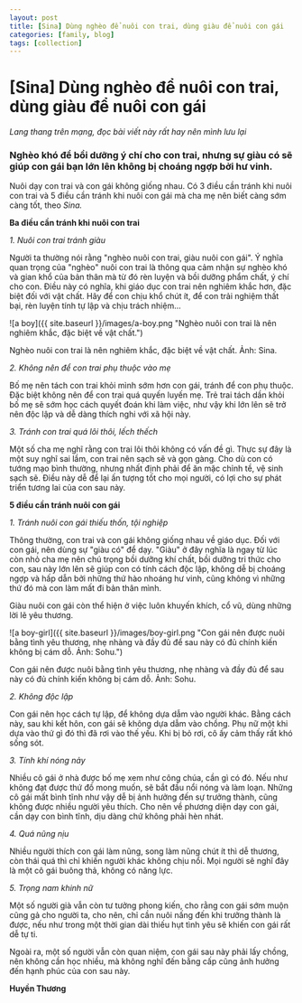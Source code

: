 ```yaml
---
layout: post
title: [Sina] Dùng nghèo để nuôi con trai, dùng giàu để nuôi con gái
categories: [family, blog]
tags: [collection]
---
```


# [Sina] Dùng nghèo để nuôi con trai, dùng giàu để nuôi con gái

_Lang thang trên mạng, đọc bài viết này rất hay nên mình lưu lại_

### Nghèo khó để bồi dưỡng ý chí cho con trai, nhưng sự giàu có sẽ giúp con gái bạn lớn lên không bị choáng ngợp bởi hư vinh.

Nuôi dạy con trai và con gái không giống nhau. Có 3 điều cần tránh khi nuôi con trai và 5 điều cần tránh khi nuôi con gái mà cha mẹ nên biết càng sớm càng tốt, theo _Sina._

**Ba điều cần tránh khi nuôi con trai**

_1\. Nuôi con trai tránh giàu_

Người ta thường nói rằng "nghèo nuôi con trai, giàu nuôi con gái".  Ý nghĩa quan trọng của "nghèo" nuôi con trai là thông qua cảm nhận sự nghèo khó và gian khổ của bản thân mà từ đó rèn luyện và bồi dưỡng phẩm chất, ý chí cho con. Điều này có nghĩa, khi giáo dục con trai nên nghiêm khắc hơn, đặc biệt đối với vật chất. Hãy để con chịu khổ chút ít, để con trải nghiệm thất bại, rèn luyện tính tự lập và chịu trách nhiệm...

![a boy]({{ site.baseurl }}/images/a-boy.png "Nghèo nuôi con trai là nên nghiêm khắc, đặc biệt về vật chất.")

Nghèo nuôi con trai là nên nghiêm khắc, đặc biệt về vật chất. Ảnh: Sina.

_2\. Không nên để con trai phụ thuộc vào mẹ_

Bố mẹ nên tách con trai khỏi mình sớm hơn con gái, tránh để con phụ thuộc. Đặc biệt không nên để con trai quá quyến luyến mẹ. Trẻ trai tách dần khỏi bố mẹ sẽ sớm học cách quyết đoán khi làm việc, như vậy khi lớn lên sẽ trở nên độc lập và dễ dàng thích nghi với xã hội này.

_3\. Tránh con trai quá lôi thôi, lếch thếch_

Một số cha mẹ nghĩ rằng con trai lôi thôi không có vấn đề gì. Thực sự đây là một suy nghĩ sai lầm, con trai nên sạch sẽ và gọn gàng. Cho dù con có tướng mạo bình thường, nhưng nhất định phải để ăn mặc chỉnh tề, vệ sinh sạch sẽ. Điều này dễ để lại ấn tượng tốt cho mọi người, có lợi cho sự phát triển tương lai của con sau này.

**5 điều cần tránh nuôi con gái**

_1\. Tránh nuôi con gái thiếu thốn, tội nghiệp_

Thông thường, con trai và con gái không giống nhau về giáo dục. Đối với con gái, nên dùng sự "giàu có" để dạy. "Giàu" ở đây nghĩa là ngay từ lúc còn nhỏ cha mẹ nên chú trọng bồi dưỡng khí chất, bồi dưỡng tri thức cho con, sau này lớn lên sẽ giúp con có tính cách độc lập, không dễ bị choáng ngợp và hấp dẫn bởi những thứ hào nhoáng hư vinh, cũng không vì những thứ đó mà con làm mất đi bản thân mình.

Giàu nuôi con gái còn thể hiện ở việc luôn khuyến khích, cổ vũ, dùng những lời lẽ yêu thương.

![a boy-girl]({{ site.baseurl }}/images/boy-girl.png "Con gái nên được nuôi bằng tình yêu thương, nhẹ nhàng và đầy đủ để sau này có đủ chính kiến không bị cám dỗ. Ảnh: Sohu.")

Con gái nên được nuôi bằng tình yêu thương, nhẹ nhàng và đầy đủ để sau này có đủ chính kiến không bị cám dỗ. Ảnh: Sohu.

_2\. Không độc lập_

Con gái nên học cách tự lập, để không dựa dẫm vào người khác. Bằng cách này, sau khi kết hôn, con gái sẽ không dựa dẫm vào chồng. Phụ nữ một khi dựa vào thứ gì đó thì đã rơi vào thế yếu. Khi bị bỏ rơi, cô ấy cảm thấy rất khó sống sót. 

_3\. Tính khí nóng nảy_

Nhiều cô gái ở nhà được bố mẹ xem như công chúa, cần gì có đó. Nếu như không đạt được thứ đồ mong muốn, sẽ bắt đầu nổi nóng và làm loạn. Những cô gái mất bình tĩnh như vậy dễ bị ảnh hưởng đến sự trưởng thành, cũng không được nhiều người yêu thích. Cho nên về phương diện dạy con gái, cần dạy con bình tĩnh, dịu dàng chứ không phải hèn nhát.

_4\. Quá nũng nịu_

Nhiều người thích con gái làm nũng, song làm nũng chút ít thì dễ thương, còn thái quá thì chỉ khiến người khác không chịu nổi. Mọi người sẽ nghĩ đây là một cô gái buông thả, không có năng lực.

_5\. Trọng nam khinh nữ_

Một số người già vẫn còn tư tưởng phong kiến, cho rằng con gái sớm muộn cũng gả cho người ta, cho nên, chỉ cần nuôi nấng đến khi trưởng thành là được, nếu như trong một thời gian dài thiếu hụt tình yêu sẽ khiến con gái rất dễ tự ti.

Ngoài ra, một số người vẫn còn quan niệm, con gái sau này phải lấy chồng, nên không cần học nhiều, mà không nghĩ đến bằng cấp cũng ảnh hưởng đến hạnh phúc của con sau này.

**Huyền Thương**
